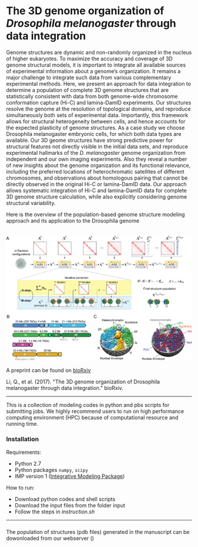 # The 3D genome organization of *Drosophila melanogaster* through data integration
Genome structures are dynamic and non-randomly organized in the nucleus of higher eukaryotes. To maximize the accuracy and coverage of 3D genome structural models, it is important to integrate all available sources of experimental information about a genome’s organization. It remains a major challenge to integrate such data from various complementary experimental methods. Here, we present an approach for data integration to determine a population of complete 3D genome structures that are statistically consistent with data from both genome-wide chromosome conformation capture (Hi-C) and lamina-DamID experiments. Our structures resolve the genome at the resolution of topological domains, and reproduce simultaneously both sets of experimental data. Importantly, this framework allows for structural heterogeneity between cells, and hence accounts for the expected plasticity of genome structures. As a case study we choose Drosophila melanogaster embryonic cells, for which both data types are available. Our 3D geome structures have strong predictive power for structural features not directly visible in the initial data sets, and reproduce experimental hallmarks of the *D. melanogaster* genome organization from independent and our own imaging experiments. Also they reveal a number of new insights about the genome organization and its functional relevance, including the preferred locations of heterochromatic satellites of different chromosomes, and observations about homologous pairing that cannot be directly observed in the original Hi-C or lamina-DamID data. Our approach allows systematic integration of Hi-C and lamina-DamID data for complete 3D genome structure calculation, while also explicitly considering genome structural variability.

Here is the overview of the population-based genome structure modeling approach and its application to the Drosophila genome
<p align="center">
  <img src="https://github.com/QingjiaoLi/3DDM/blob/master/Fig1.png" width="600" />
</p>

A preprint can be found on [bioRxiv](http://biorxiv.org/content/early/2017/01/15/099911)

Li, Q., et al. (2017). "The 3D genome organization of Drosophila melanogaster through data integration." bioRxiv.

---

This is a collection of modeling codes in python and pbs scripts for submitting jobs. We highly recommend users to run on high performance computing environment (HPC) because of computational resource and running time. 

### Installation
Requirements:

- Python 2.7
- Python packages ``numpy``, ``scipy``
- IMP version 1 ([Integrative Modeling Package](https://integrativemodeling.org/1.0/download/))

How to run:
- Download python codes and shell scripts
- Download the input files from the folder input
- Follow the steps in *instruction.sh*

---
### 
The population of structures (pdb files) generated in the manuscript can be dowonloaded from our webserver ()
